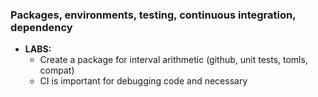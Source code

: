 ### Packages, environments, testing, continuous integration, dependency
  - **LABS:**
    + Create a package for interval arithmetic (github, unit tests, tomls, compat)
    + CI is important for debugging code and necessary 
